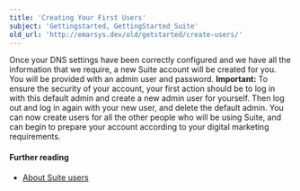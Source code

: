 ```yaml
---
title: 'Creating Your First Users'
subject: 'Gettingstarted, GettingStarted_Suite'
old_url: 'http://emarsys.dev/old/getstarted/create-users/'
---
```


Once your DNS settings have been correctly configured and we have all the information that we require, a new Suite account will be created for you. You will be provided with an admin user and password. **Important:** To ensure the security of your account, your first action should be to log in with this default admin and create a new admin user for yourself. Then log out and log in again with your new user, and delete the default admin. You can now create users for all the other people who will be using Suite, and can begin to prepare your account according to your digital marketing requirements.

#### Further reading

- [About Suite users](/Security/users.md "About Suite Users")